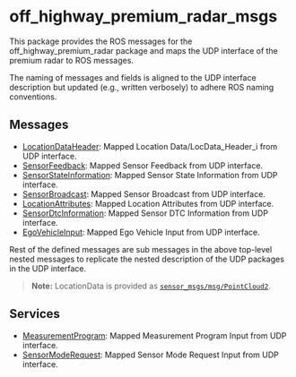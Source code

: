 # off_highway_premium_radar_msgs

This package provides the ROS messages for the off_highway_premium_radar package and maps the UDP
interface of the premium radar to ROS messages.

The naming of messages and fields is aligned to the UDP interface description but updated (e.g.,
written verbosely) to adhere ROS naming conventions.

## Messages

* [LocationDataHeader](msg/LocationDataHeader.msg): Mapped Location Data/LocData_Header_i from UDP
  interface.
* [SensorFeedback](msg/SensorFeedback.msg): Mapped Sensor Feedback from UDP interface.
* [SensorStateInformation](msg/SensorStateInformation.msg): Mapped Sensor State Information from UDP
  interface.
* [SensorBroadcast](msg/SensorBroadcast.msg): Mapped Sensor Broadcast from UDP interface.
* [LocationAttributes](msg/LocationAttributes.msg): Mapped Location Attributes from UDP interface.
* [SensorDtcInformation](msg/SensorDtcInformation.msg): Mapped Sensor DTC Information from UDP
  interface.
* [EgoVehicleInput](msg/EgoVehicleInput.msg): Mapped Ego Vehicle Input from UDP interface.

Rest of the defined messages are sub messages in the above top-level nested messages to replicate
the nested description of the UDP packages in the UDP interface.

> **Note:** LocationData is provided as
> [`sensor_msgs/msg/PointCloud2`](http://docs.ros.org/en/noetic/api/sensor_msgs/html/msg/PointCloud2.html).

## Services

* [MeasurementProgram](srv/MeasurementProgram.srv): Mapped Measurement Program Input from UDP
  interface.
* [SensorModeRequest](srv/SensorModeRequest.srv): Mapped Sensor Mode Request Input from UDP
  interface.
